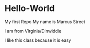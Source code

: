 # Hello-World
My first Repo
My name is Marcus Street

I am from Virginia/Dinwiddie 

I like this class because it is easy
